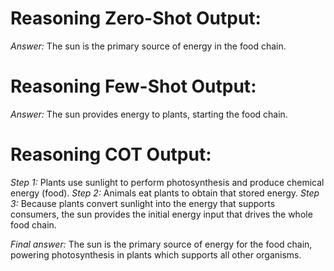 # Reasoning Zero-Shot Output:
*Answer:* The sun is the primary source of energy in the food chain.

# Reasoning Few-Shot Output:
*Answer:* The sun provides energy to plants, starting the food chain.

# Reasoning COT Output:
*Step 1:* Plants use sunlight to perform photosynthesis and produce chemical energy (food).
*Step 2:* Animals eat plants to obtain that stored energy.
*Step 3:* Because plants convert sunlight into the energy that supports consumers, the sun provides the initial energy input that drives the whole food chain.

*Final answer:* The sun is the primary source of energy for the food chain, powering photosynthesis in plants which supports all other organisms.


